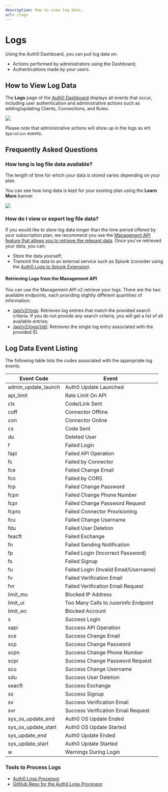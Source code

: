 ```yaml
---
description: How to view log data.
url: /logs
---
```


# Logs

Using the Auth0 Dashboard, you can pull log data on:

* Actions performed by administrators using the Dashboard;
* Authentications made by your users.

## How to View Log Data

The **Logs** page of the [Auth0 Dashboard](${manage_url}) displays all events that occur, including user authentication and administrative actions such as adding/updating Clients, Connections, and Rules.

![](/media/articles/logs/dashboard-logs.png)

Please note that administrative actions will show up in the logs as `API Operation` events.

## Frequently Asked Questions

### How long is log file data available?

The length of time for which your data is stored varies depending on your plan.

You can see how long data is kept for your existing plan using the **Learn More** banner.

![](/media/articles/logs/log-storage-period.png)

### How do I view or export log file data?

If you would like to store log data longer than the time period offered by your subscription plan, we recommend you use the [Management API feature that allows you to retrieve the relevant data](api/management/v2#!/Logs/get_logs). Once you've retrieved your data, you can:

* Store the data yourself;
* Transmit the data to an external service such as Splunk (consider using the [Auth0 Logs to Splunk Extension](/extensions/splunk)).

#### Retrieving Logs from the Management API

You can use the Management API v2 retrieve your logs. There are the two available endpoints, each providing slightly different quantities of information:

* [/api/v2/logs](/api/v2#!/Logs/get_logs): Retrieves log entries that match the provided search criteria. If you do not provide any search criteria, you will get a list of all available entries;
* [/api/v2/logs/{id}](/api/v2#!/Logs/get_logs_by_id): Retrieves the single log entry associated with the provided ID.

## Log Data Event Listing

The following table lists the codes associated with the appropriate log events.

<table>
  <thead><tr><th>Event Code</th><th>Event</th></tr></thead>
  <tbody>
  <tr><td>admin_update_launch</td><td>Auth0 Update Launched</td></tr>
  <tr><td>api_limit</td><td>Rate Limit On API</td></tr>
  <tr><td>cls</td><td>Code/Link Sent</td></tr>
  <tr><td>coff</td><td>Connector Offline</td></tr>
  <tr><td>con</td><td>Connector Online</td></tr>
  <tr><td>cs</td><td>Code Sent</td></tr>
  <tr><td>du</td><td>Deleted User</td></tr>
  <tr><td>f</td><td>Failed Login</td></tr>
  <tr><td>fapi</td><td>Failed API Operation</td></tr>
  <tr><td>fc</td><td>Failed by Connector</td></tr>
  <tr><td>fce</td><td>Failed Change Email</td></tr>
  <tr><td>fco</td><td>Failed by CORS</td></tr>
  <tr><td>fcp</td><td>Failed Change Password</td></tr>
  <tr><td>fcpn</td><td>Failed Change Phone Number</td></tr>
  <tr><td>fcpr</td><td>Failed Change Password Request</td></tr>
  <tr><td>fcpro</td><td>Failed Connector Provisioning</td></tr>
  <tr><td>fcu</td><td>Failed Change Username</td></tr>
  <tr><td>fdu</td><td>Failed User Deletion</td></tr>
  <tr><td>feacft</td><td>Failed Exchange</td></tr>
  <tr><td>fn</td><td>Failed Sending Notification</td></tr>
  <tr><td>fp</td><td>Failed Login (Incorrect Password)</td></tr>
  <tr><td>fs</td><td>Failed Signup</td></tr>
  <tr><td>fu</td><td>Failed Login (Invalid Email/Username)</td></tr>
  <tr><td>fv</td><td>Failed Verification Email</td></tr>
  <tr><td>fvr</td><td>Failed Verification Email Request</td></tr>
  <tr><td>limit_mu</td><td>Blocked IP Address</td></tr>
  <tr><td>limit_ui</td><td>Too Many Calls to /userinfo Endpoint</td></tr>
  <tr><td>limit_wc</td><td>Blocked Account</td></tr>
  <tr><td>s</td><td>Success Login</td></tr>
  <tr><td>sapi</td><td>Success API Operation</td></tr>
  <tr><td>sce</td><td>Success Change Email</td></tr>
  <tr><td>scp</td><td>Success Change Password</td></tr>
  <tr><td>scpn</td><td>Success Change Phone Number</td></tr>
  <tr><td>scpr</td><td>Success Change Password Request</td></tr>
  <tr><td>scu</td><td>Success Change Username</td></tr>
  <tr><td>sdu</td><td>Success User Deletion</td></tr>
  <tr><td>seacft</td><td>Success Exchange</td></tr>
  <tr><td>ss</td><td>Success Signup</td></tr>
  <tr><td>sv</td><td>Success Verification Email</td></tr>
  <tr><td>svr</td><td>Success Verification Email Request</td></tr>
  <tr><td>sys_os_update_end</td><td>Auth0 OS Update Ended</td></tr>
  <tr><td>sys_os_update_start</td><td>Auth0 OS Update Started</td></tr>
  <tr><td>sys_update_end</td><td>Auth0 Update Ended</td></tr>
  <tr><td>sys_update_start</td><td>Auth0 Update Started</td></tr>
  <tr><td>w</td><td>Warnings During Login</td></tr>
  </tbody>
</table>

### Tools to Process Logs

* [Auth0 Logs Processor](https://www.npmjs.com/package/auth0-logs-processor)
* [GitHub Repo for the Auth0 Logs Processor](https://github.com/auth0/logs-processor)
